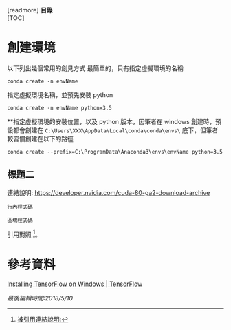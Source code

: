 [readmore]
**目錄**  
[TOC]
# 創建環境
以下列出幾個常用的創見方式
最簡單的，只有指定虛擬環境的名稱
```shell
conda create -n envName
```

指定虛擬環境名稱，並預先安裝 python
```shell
conda create -n envName python=3.5
```

**指定虛擬環境的安裝位置，以及 python 版本，因筆者在 windows 創建時，預設都會創建在 `C:\Users\XXX\AppData\Local\conda\conda\envs\` 底下，但筆者較習慣創建在以下的路徑
```shell
conda create --prefix=C:\ProgramData\Anaconda3\envs\envName python=3.5
```
## 標題二
連結說明: <https://developer.nvidia.com/cuda-80-ga2-download-archive>

`行內程式碼`

```shell
區塊程式碼
```

引用對照 [^1]。

# 參考資料
[Installing TensorFlow on Windows | TensorFlow](https://www.tensorflow.org/install/install_windows)

[^1]: [被引用連結說明:](http://tieba.baidu.com/p/4565248851)

*最後編輯時間:2018/5/10*

<!--tags:
-->
<!--stackedit_data:
eyJoaXN0b3J5IjpbMTc2ODM3NzIzOV19
-->
